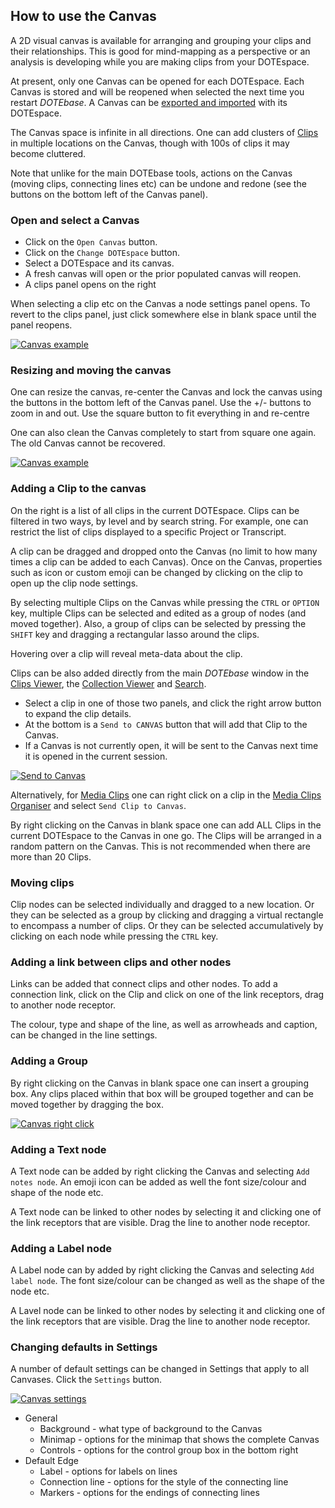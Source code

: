 ## How to use the Canvas

A 2D visual canvas is available for arranging and grouping your clips and their relationships.
This is good for mind-mapping as a perspective or an analysis is developing while you are making clips from your DOTEspace.

At present, only one Canvas can be opened for each DOTEspace.
Each Canvas is stored and will be reopened when selected the next time you restart _DOTEbase_.
A Canvas can be [exported and imported](export.md) with its DOTEspace.

The Canvas space is infinite in all directions.
One can add clusters of [Clips](clips.md) in multiple locations on the Canvas, though with 100s of clips it may become cluttered.

Note that unlike for the main DOTEbase tools, actions on the Canvas (moving clips, connecting lines etc) can be undone and redone (see the buttons on the bottom left of the Canvas panel).

### Open and select a Canvas

- Click on the `Open Canvas` button.
- Click on the `Change DOTEspace` button.
- Select a DOTEspace and its canvas.
- A fresh canvas will open or the prior populated canvas will reopen.
- A clips panel opens on the right

When selecting a clip etc on the Canvas a node settings panel opens.
To revert to the clips panel, just click somewhere else in blank space until the panel reopens.

[![Canvas example](images/canvas/canvas-example.png)](images/canvas/canvas-example.png)

### Resizing and moving the canvas

One can resize the canvas, re-center the Canvas and lock the canvas using the buttons in the bottom left of the Canvas panel.
Use the +/- buttons to zoom in and out.
Use the square button to fit everything in and re-centre

One can also clean the Canvas completely to start from square one again.
The old Canvas cannot be recovered.

[![Canvas example](images/canvas/canvas-example2.png)](images/canvas/canvas-example2.png)

### Adding a Clip to the canvas

On the right is a list of all clips in the current DOTEspace.
Clips can be filtered in two ways, by level and by search string.
For example, one can restrict the list of clips displayed to a specific Project or Transcript.

A clip can be dragged and dropped onto the Canvas (no limit to how many times a clip can be added to each Canvas).
Once on the Canvas, properties such as icon or custom emoji can be changed by clicking on the clip to open up the clip node settings.

By selecting multiple Clips on the Canvas while pressing the `CTRL` or `OPTION` key, multiple Clips can be selected and edited as a group of nodes (and moved together).
Also, a group of clips can be selected by pressing the `SHIFT` key and dragging a rectangular lasso around the clips.

Hovering over a clip will reveal meta-data about the clip.

Clips can be also added directly from the main _DOTEbase_ window in the [Clips Viewer](clips-viewer.md), the [Collection Viewer](collection-viewer.md) and [Search](search.md).
- Select a clip in one of those two panels, and click the right arrow  button to expand the clip details.
- At the bottom is a `Send to CANVAS` button that will add that Clip to the Canvas.
- If a Canvas is not currently open, it will be sent to the Canvas next time it is opened in the current session.

[![Send to Canvas](images/canvas/canvas-send.png)](images/canvas/canvas-send.png)

Alternatively, for [Media Clips](media-clip.md) one can right click on a clip in the [Media Clips Organiser](media-clips-organiser.md) and select `Send Clip to Canvas`.

By right clicking on the Canvas in blank space one can add ALL Clips in the current DOTEspace to the Canvas in one go.
The Clips will be arranged in a random pattern on the Canvas.
This is not recommended when there are more than 20 Clips.

### Moving clips

Clip nodes can be selected individually and dragged to a new location.
Or they can be selected as a group by clicking and dragging a virtual rectangle to encompass a number of clips.
Or they can be selected accumulatively by clicking on each node while pressing the `CTRL` key.

### Adding a link between clips and other nodes

Links can be added that connect clips and other nodes.
To add a connection link, click on the Clip and click on one of the link receptors, drag to another node receptor.

The colour, type and shape of the line, as well as arrowheads and caption, can be changed in the line settings.

### Adding a Group

By right clicking on the Canvas in blank space one can insert a grouping box.
Any clips placed within that box will be grouped together and can be moved together by dragging the box.

[![Canvas right click](images/canvas/canvas-extras.png)](images/canvas/canvas-extras.png)

### Adding a Text node

A Text node can be added by right clicking the Canvas and selecting `Add notes node`.
An emoji icon can be added as well the font size/colour and shape of the node etc.

A Text node can be linked to other nodes by selecting it and clicking one of the link receptors that are visible.
Drag the line to another node receptor.

### Adding a Label node

A Label node can by added by right clicking the Canvas and selecting `Add label node`.
The font size/colour can be changed as well as the shape of the node etc.

A Lavel node can be linked to other nodes by selecting it and clicking one of the link receptors that are visible.
Drag the line to another node receptor.

### Changing defaults in Settings

A number of default settings can be changed in Settings that apply to all Canvases.
Click the `Settings` button.

[![Canvas settings](images/canvas/canvas-settings.png)](images/canvas/canvas-settings.png)

- General
  - Background - what type of background to the Canvas
  - Minimap - options for the minimap that shows the complete Canvas
  - Controls - options for the control group box in the bottom right
- Default Edge
  - Label - options for labels on lines
  - Connection line - options for the style of the connecting line
  - Markers - options for the endings of connecting lines
 